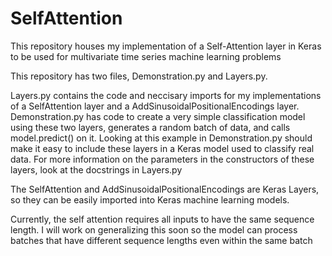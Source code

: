 # SelfAttention
This repository houses my implementation of a Self-Attention layer in Keras to be used for multivariate time series machine learning problems

This repository has two files, Demonstration.py and Layers.py. 

Layers.py contains the code and neccisary imports for my implementations of a SelfAttention layer and a AddSinusoidalPositionalEncodings layer. Demonstration.py has code to create a very simple classification model using these two layers, generates a random batch of data, and calls model.predict() on it. Looking at this example in Demonstration.py should make it easy to include these layers in a Keras model used to classify real data. For more information on the parameters in the constructors of these layers, look at the docstrings in Layers.py

The SelfAttention and AddSinusoidalPositionalEncodings are Keras Layers, so they can be easily imported into Keras machine learning models. 

Currently, the self attention requires all inputs to have the same sequence length. I will work on generalizing this soon so the model can process batches that have different sequence lengths even within the same batch
